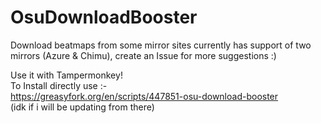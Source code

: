 # OsuDownloadBooster
Download beatmaps from some mirror sites
currently has support of two mirrors (Azure & Chimu), create an Issue for more suggestions :)


Use it with Tampermonkey! <br />
To Install directly use :- <br />
https://greasyfork.org/en/scripts/447851-osu-download-booster <br />
(idk if i will be updating from there)
